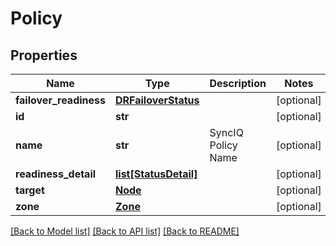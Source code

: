 # Policy

## Properties
Name | Type | Description | Notes
------------ | ------------- | ------------- | -------------
**failover_readiness** | [**DRFailoverStatus**](DRFailoverStatus.md) |  | [optional] 
**id** | **str** |  | [optional] 
**name** | **str** | SyncIQ Policy Name | [optional] 
**readiness_detail** | [**list[StatusDetail]**](StatusDetail.md) |  | [optional] 
**target** | [**Node**](Node.md) |  | [optional] 
**zone** | [**Zone**](Zone.md) |  | [optional] 

[[Back to Model list]](../README.md#documentation-for-models) [[Back to API list]](../README.md#documentation-for-api-endpoints) [[Back to README]](../README.md)


